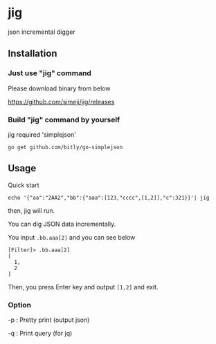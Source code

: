 # jig
json incremental digger

## Installation

### Just use "jig" command

Please download binary from below

https://github.com/simeji/jig/releases

### Build "jig" command by yourself

jig required 'simplejson'

```
go get github.com/bitly/go-simplejson
```

## Usage

Quick start

```
echo '{"aa":"2AA2","bb":{"aaa":[123,"cccc",[1,2]],"c":321}}'| jig
```

then, jig will run.

You can dig JSON data incrementally.

You input `.bb.aaa[2]` and you can see below

```
[Filter]> .bb.aaa[2]
[
  1,
  2
]
```

Then, you press Enter key and output `[1,2]` and exit.


### Option

-p : Pretty print (output json)

-q : Print query (for jq)
